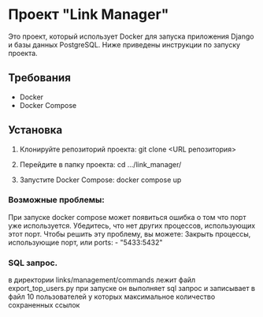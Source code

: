 # Проект "Link Manager"

Это проект, который использует Docker для запуска приложения Django и базы данных PostgreSQL. Ниже приведены инструкции по запуску проекта.

## Требования
- Docker
- Docker Compose

## Установка
1. Клонируйте репозиторий проекта:
   git clone <URL репозитория>

2. Перейдите в папку проекта:
    cd .../link_manager/

3. Запустите Docker Compose:
    docker compose up


### Возможные проблемы:

При запуске docker compose может появиться ошибка о том что порт уже используется.
Убедитесь, что нет других процессов, использующих этот порт. Чтобы решить эту проблему, вы можете:
Закрыть процессы, использующие порт, или
    ports:
      - "5433:5432"

### SQL запрос.

в директории links/management/commands
лежит файл export_top_users.py 
при запуске он выполняет sql запрос и записывает в файл 10 пользователей у которых максимальное количество сохраненных ссылок